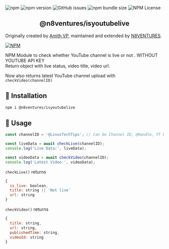 ![npm](https://img.shields.io/npm/dt/@n8ventures/isyoutubelive?style=flat-square)
![npm version](https://img.shields.io/npm/v/@n8ventures/isyoutubelive?style=flat-square)
![GitHub issues](https://img.shields.io/github/issues/n8ventures/isyoutubelive?style=flat-square)
![npm bundle size](https://img.shields.io/bundlephobia/min/@n8ventures/isyoutubelive?style=flat-square)
![NPM License](https://img.shields.io/npm/l/@n8ventures/isyoutubelive?style=flat-square)


<p align="center">
  <h2 align="center">@n8ventures/isyoutubelive</h2>

Originally created by [Amith VP](https://github.com/amith-vp), maintained and extended by [N8VENTURES](https://github.com/n8ventures).

[![NPM](https://nodei.co/npm/@n8ventures/isyoutubelive.png?compact=true)](https://npmjs.org/package/@n8ventures/isyoutubelive)


NPM Module to check whether YouTube channel is live or not . WITHOUT YOUTUBE API KEY <br>
Return object with live status, video title, video url.

Now also returns latest YouTube channel upload with `checkVideo(channelID)`


## :floppy_disk: Installation

``` bash
npm i @n8ventures/isyoutubelive
```

## :feet: Usage

```js
const channelID = '@LinusTechTips'; // Can be Channel ID, @Handle, YT URLs

const liveData = await checkLive(channelID);
console.log('Live Data:', liveData);

const videoData = await checkVideo(channelID);
console.log('Latest Video:', videoData);
```

`checkLive()` returns 
```js
{
  is_live: boolean,
  title: string || 'Not live'
  url: string
} 
```

`checkVideo()` returns
```js 
{
  title: string,
  url: string,
  publishedTime: string,
  videoId: string
} 
```
